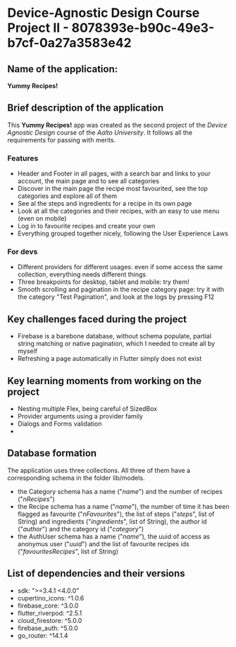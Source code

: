 # Device-Agnostic Design Course Project II - 8078393e-b90c-49e3-b7cf-0a27a3583e42

## Name of the application:

**Yummy Recipes!**

## Brief description of the application

This **Yummy Recipes!** app was created as the second project of the _Device Agnostic Design_ course of the _Aalto University_. It follows all the requirements for passing with merits.

### Features

- Header and Footer in all pages, with a search bar and links to your account, the main page and to see all categories
- Discover in the main page the recipe most favourited, see the top categories and explore all of them
- See al the steps and ingredients for a recipe in its own page
- Look at all the categories and their recipes, with an easy to use menu (even on mobile)
- Log in to favourite recipes and create your own
- Everything grouped together nicely, following the User Experience Laws

### For devs

- Different providers for different usages: even if some access the same collection, everything needs different things
- Three breakpoints for desktop, tablet and mobile: try them!
- Smooth scrolling and pagination in the recipe category page: try it with the category "Test Pagination", and look at the logs by pressing F12

## Key challenges faced during the project

- Firebase is a barebone database, without schema populate, partial string matching or native pagination, which I needed to create all by myself
- Refreshing a page automatically in Flutter simply does not exist

## Key learning moments from working on the project

- Nesting multiple Flex, being careful of SizedBox
- Provider arguments using a provider family
- Dialogs and Forms validation
-

## Database formation

The application uses three collections. All three of them have a corresponding schema in the folder lib/models.

- the Category schema has a name ("_name_") and the number of recipes ("_nRecipes_")
- the Recipe schema has a name ("_name_"), the number of time it has been flagged as favourite ("_nFavourites_"), the list of steps ("_steps_", list of String) and ingredients ("_ingredients_", list of String), the author id ("_author_") and the category id ("_category_")
- the AuthUser schema has a name ("_name_"), the uuid of access as anonymus user ("_uuid_") and the list of favourite recipes ids ("_favouritesRecipes_", list of String)

## List of dependencies and their versions

- sdk: ">=3.4.1 <4.0.0"
- cupertino_icons: ^1.0.6
- firebase_core: ^3.0.0
- flutter_riverpod: ^2.5.1
- cloud_firestore: ^5.0.0
- firebase_auth: ^5.0.0
- go_router: ^14.1.4
